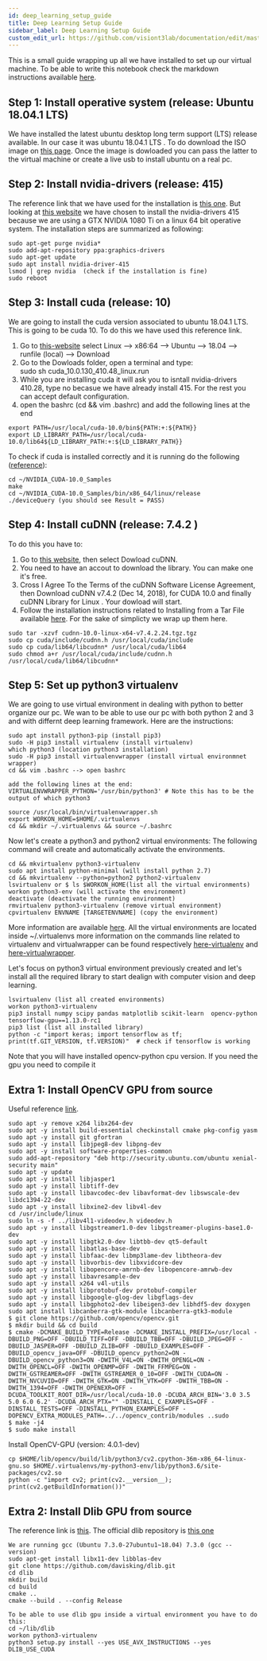 ```yaml
---
id: deep_learning_setup_guide
title: Deep Learning Setup Guide
sidebar_label: Deep Learning Setup Guide
custom_edit_url: https://github.com/visiont3lab/documentation/edit/master/docs/deep_learning_setup_guide.md
---
```


This is a small guide wrapping up all we have installed to set up our virtual machine.
To be able to write this notebook check the markdown instructions available [here](https://markdown-it.github.io/).

##  Step 1: Install operative system (release: Ubuntu 18.04.1 LTS)
We have installed the latest ubuntu desktop long term support (LTS)  release available.  In our case it was ubuntu 18.04.1 LTS .
To do download the ISO image on [this page](https://www.ubuntu.com/download/desktop).
Once the image is dowloaded you can pass the latter to the virtual machine or create a live usb to install ubuntu on a real pc.

##  Step 2: Install nvidia-drivers (release: 415)
The reference link that we have used for the installation is  [this one](http://www.linuxandubuntu.com/home/how-to-install-latest-nvidia-drivers-in-linux). But looking at [this website](https://www.nvidia.com/download/find.aspx) we have chosen to install the nvidia-drivers 415 because we are using a GTX NVIDIA 1080 Ti on a linux 64 bit operative system. The installation steps are summarized as following:

```
sudo apt-get purge nvidia*
sudo add-apt-repository ppa:graphics-drivers 
sudo apt-get update 
sudo apt install nvidia-driver-415
lsmod | grep nvidia  (check if the installation is fine)
sudo reboot
```

##  Step 3: Install cuda (release: 10)
We are going to install the cuda version associated to ubuntu 18.04.1 LTS. This is going to be cuda 10. To do this we have used this reference link.


1. Go to [this-website](https://developer.nvidia.com/cuda-downloads?target_os=Linux&target_arch=x86_64&target_distro=Ubuntu&target_version=1804&target_type=runfilelocal) select Linux --> x86:64 --> Ubuntu --> 18.04 --> runfile (local) --> Download
2. Go to the Dowloads folder, open a terminal and type:  
sudo sh cuda_10.0.130_410.48_linux.run
3. While you are installing cuda it will ask you to isntall nvidia-drivers 410.28, type no becasue we have already install 415. For the rest you can accept default configuration.
4. open the bashrc (cd && vim .bashrc) and add the following lines at the end  
   
```
export PATH=/usr/local/cuda-10.0/bin${PATH:+:${PATH}}
export LD_LIBRARY_PATH=/usr/local/cuda-10.0/lib64${LD_LIBRARY_PATH:+:${LD_LIBRARY_PATH}}
```

To check if cuda is installed correctly and it is running do the following ([reference](https://medium.com/@cjanze/how-to-install-tensorflow-with-gpu-support-on-ubuntu-18-04-lts-with-cuda-10-nvidia-gpu-312a693744b5)):

```
cd ~/NVIDIA_CUDA-10.0_Samples
make
cd ~/NVIDIA_CUDA-10.0_Samples/bin/x86_64/linux/release
./deviceQuery (you should see Result = PASS)
```

##  Step 4: Install cuDNN (release: 7.4.2 )
To do this you have to:
1. Go to [this website](https://developer.nvidia.com/cudnn), then select Dowload cuDNN.
2. You need to have an accout to download the library. You can make one it's free.
3. Cross  I Agree To the Terms of the cuDNN Software License Agreement, then Download cuDNN v7.4.2 (Dec 14, 2018), for CUDA 10.0 and finally cuDNN Library for Linux . Your dowload will start.
4.  Follow the installation instructions related to Installing from a Tar File available [here](https://docs.nvidia.com/deeplearning/sdk/cudnn-install/index.html). For the sake of simplicty we wrap up them here.

```
sudo tar -xzvf cudnn-10.0-linux-x64-v7.4.2.24.tgz.tgz
sudo cp cuda/include/cudnn.h /usr/local/cuda/include
sudo cp cuda/lib64/libcudnn* /usr/local/cuda/lib64
sudo chmod a+r /usr/local/cuda/include/cudnn.h /usr/local/cuda/lib64/libcudnn*
```

##  Step 5: Set up python3 virtualenv
We are going to use virtual environment in dealing with python to better organize our pc.
We wan to be able to use our pc with both python 2 and 3 and with differnt deep learning framework.
Here are the instructions:

```
sudo apt install python3-pip (install pip3)
sudo -H pip3 install virtualenv (install virtualenv)
which python3 (location python3 installation)
sudo -H pip3 install virtualenvwrapper (install virtual environmnet wrapper)
cd && vim .bashrc --> open bashrc  

add the following lines at the end:
VIRTUALENVWRAPPER_PYTHON='/usr/bin/python3' # Note this has to be the output of which python3

source /usr/local/bin/virtualenvwrapper.sh
export WORKON_HOME=$HOME/.virtualenvs
cd && mkdir ~/.virtualenvs && source ~/.bashrc

```
Now let's create a python3 and python2 virtual environments:
The following command will create and automatically activate the environments.

```
cd && mkvirtualenv python3-virtualenv
sudo apt install python-minimal (will install python 2.7)
cd && mkvirtualenv --python=python2 python2-virtualenv
lsvirtualenv or $ ls $WORKON_HOME(list all the virtual environments) 
workon python3-env (will activate the environment)
deactivate (deactivate the running environment)
rmvirtualenv python3-virtualenv (remove virtual environment)
cpvirtualenv ENVNAME [TARGETENVNAME] (copy the environment)

```

More information are available [here](https://gist.github.com/IamAdiSri/a379c36b70044725a85a1216e7ee9a46).
All the virtual environments are located inside  ~/.virtualenvs more information on the commands line related to virtualenv and virtualwrapper can be found respectively [here-virtualenv](https://virtualenvwrapper.readthedocs.io/en/latest/command_ref.html) and [here-virtualwrapper](https://virtualenvwrapper.readthedocs.io/en/latest/).

Let's focus on python3 virtual environment previously created and let's install all the required library to start dealign with computer vision and deep learning.
```
lsvirtualenv (list all created environments)
workon python3-virtualenv
pip3 install numpy scipy pandas matplotlib scikit-learn  opencv-python tensorflow-gpu==1.13.0-rc1
pip3 list (list all installed library)
python -c "import keras; import tensorflow as tf; print(tf.GIT_VERSION, tf.VERSION)"  # check if tensorflow is working
```

Note that you will have installed opencv-python cpu version. If you need the gpu you need to compile it

##  Extra 1:  Install  OpenCV GPU from source 
Useful reference [link](https://www.learnopencv.com/install-opencv-4-on-ubuntu-18-04/).

```
sudo apt -y remove x264 libx264-dev
sudo apt -y install build-essential checkinstall cmake pkg-config yasm
sudo apt -y install git gfortran
sudo apt -y install libjpeg8-dev libpng-dev
sudo apt -y install software-properties-common
sudo add-apt-repository "deb http://security.ubuntu.com/ubuntu xenial-security main"
sudo apt -y update
sudo apt -y install libjasper1
sudo apt -y install libtiff-dev
sudo apt -y install libavcodec-dev libavformat-dev libswscale-dev libdc1394-22-dev
sudo apt -y install libxine2-dev libv4l-dev
cd /usr/include/linux
sudo ln -s -f ../libv4l1-videodev.h videodev.h
sudo apt -y install libgstreamer1.0-dev libgstreamer-plugins-base1.0-dev
sudo apt -y install libgtk2.0-dev libtbb-dev qt5-default
sudo apt -y install libatlas-base-dev
sudo apt -y install libfaac-dev libmp3lame-dev libtheora-dev
sudo apt -y install libvorbis-dev libxvidcore-dev
sudo apt -y install libopencore-amrnb-dev libopencore-amrwb-dev
sudo apt -y install libavresample-dev
sudo apt -y install x264 v4l-utils
sudo apt -y install libprotobuf-dev protobuf-compiler
sudo apt -y install libgoogle-glog-dev libgflags-dev
sudo apt -y install libgphoto2-dev libeigen3-dev libhdf5-dev doxygen
sudo apt install libcanberra-gtk-module libcanberra-gtk3-module
$ git clone https://github.com/opencv/opencv.git
$ mkdir build && cd build
$ cmake -DCMAKE_BUILD_TYPE=Release -DCMAKE_INSTALL_PREFIX=/usr/local -DBUILD_PNG=OFF -DBUILD_TIFF=OFF -DBUILD_TBB=OFF -DBUILD_JPEG=OFF -DBUILD_JASPER=OFF -DBUILD_ZLIB=OFF -DBUILD_EXAMPLES=OFF -DBUILD_opencv_java=OFF -DBUILD_opencv_python2=ON -DBUILD_opencv_python3=ON -DWITH_V4L=ON -DWITH_OPENGL=ON -DWITH_OPENCL=OFF -DWITH_OPENMP=OFF -DWITH_FFMPEG=ON -DWITH_GSTREAMER=OFF -DWITH_GSTREAMER_0_10=OFF -DWITH_CUDA=ON -DWITH_NVCUVID=OFF -DWITH_GTK=ON -DWITH_VTK=OFF -DWITH_TBB=ON -DWITH_1394=OFF -DWITH_OPENEXR=OFF -DCUDA_TOOLKIT_ROOT_DIR=/usr/local/cuda-10.0 -DCUDA_ARCH_BIN='3.0 3.5 5.0 6.0 6.2' -DCUDA_ARCH_PTX="" -DINSTALL_C_EXAMPLES=OFF -DINSTALL_TESTS=OFF -DINSTALL_PYTHON_EXAMPLES=OFF -DOPENCV_EXTRA_MODULES_PATH=../../opencv_contrib/modules ..sudo 
$ make -j4
$ sudo make install
```

Install  OpenCV-GPU (version: 4.0.1-dev)

```
cp $HOME/lib/opencv/build/lib/python3/cv2.cpython-36m-x86_64-linux-gnu.so $HOME/.virtualenvs/my-python3-env/lib/python3.6/site-packages/cv2.so
python -c "import cv2; print(cv2.__version__); print(cv2.getBuildInformation())"
```

##  Extra 2: Install Dlib GPU from source 
The reference link is [this](https://stackoverflow.com/questions/51697468/how-to-check-if-dlib-is-using-gpu-or-not). The official dlib repository is [this one](https://github.com/davisking/dlib)

```
We are running gcc (Ubuntu 7.3.0-27ubuntu1~18.04) 7.3.0 (gcc --version)
sudo apt-get install libx11-dev libblas-dev
git clone https://github.com/davisking/dlib.git
cd dlib
mkdir build
cd build
cmake ..
cmake --build . --config Release

To be able to use dlib gpu inside a virtual environment you have to do this:
cd ~/lib/dlib
workon python3-virtualenv 
python3 setup.py install --yes USE_AVX_INSTRUCTIONS --yes DLIB_USE_CUDA
```

